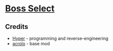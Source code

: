 # [Boss Select](https://gamebanana.com/mods/412118)

## Credits
- [Hyper](https://github.com/HyperBE32) - programming and reverse-engineering
- [acrolo](https://github.com/acrolo) - base mod